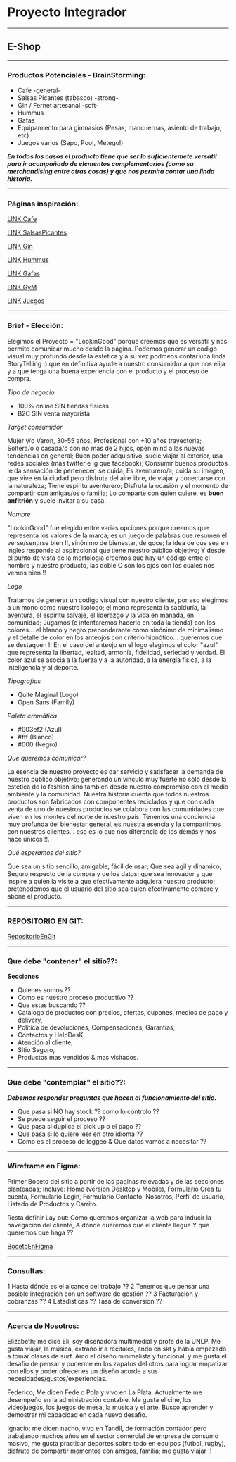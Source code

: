 # Proyecto Integrador

--------------------------------
## E-Shop

--------------------------------
### Productos Potenciales - BrainStorming:

* Cafe -general-
* Salsas Picantes (tabasco) -strong-
* Gin / Fernet artesanal -soft-
* Hummus
* Gafas
* Equipamiento para gimnasios (Pesas, mancuernas, asiento de trabajo, etc)
* Juegos varios (Sapo, Pool, Metegol)

***En todos los casos el producto tiene que ser lo suficientemete versatil para ir acompañado de elementos complementarios (como su merchandising entre otras cosas) y que nos permita contar una linda historia.***

--------------------------------
### Páginas inspiración: 

[LINK Cafe](https://tiendajuanvaldez.com/tu-cafe-ideal/)

[LINK SalsasPicantes](https://countrystore.tabasco.com/)

[LINK Gin](https://www.merlegin.com/)

[LINK Hummus](https://kyros.com.ar/)

[LINK Gafas](https://www.palosantoargentina.com.ar/)

[LINK GyM](https://mirfitness.com.ar/)

[LINK Juegos](http://www.tissusargentina.com.ar/index.php)

--------------------------------
### Brief - Elección:

Elegimos el Proyecto = "LookinGood" porque creemos que es versatil y nos permite comunicar mucho desde la página.
Podemos generar un codigo visual muy profundo desde la estetica y a su vez podmeos contar una linda StoryTelling :) 
que en definitiva ayude a nuestro consumidor a que nos elija y a que tenga una buena experiencia con el producto y el proceso de compra.

*Tipo de negocio*

  - 100% online SIN tiendas fisicas
  - B2C SIN venta mayorista

*Target consumidor*

Mujer y/o Varon, 30-55 años, Profesional con +10 años trayectoria;
Soltera/o o casada/o con no más de 2 hijos, open mind a las nuevas tendencias en general;
Buen poder adquisitivo, suele viajar al exterior, usa redes sociales (más twitter e ig que facebook);
Consumir buenos productos le da sensación de pertenecer, se cuida;
Es aventurero/a; cuida su imagen, que vive en la ciudad pero disfruta del aire libre, de viajar y conectarse con la naturaleza;
Tiene espiritu aventurero;
Disfruta la ocasión y el momento de compartir con amigas/os o familia;
Lo comparte con quien quiere, es **buen anfitrión** y suele invitar a su casa.

*Nombre*

"LookinGood" fue elegido entre varias opciones porque creemos que representa los valores de la marca;
es un juego de palabras que resumen el verse/sentirse bien !!, sinónimo de bienestar, de goce;
la idea de que sea en inglés responde al aspiracional que tiene nuestro público objetivo;
Y desde el punto de vista de la morfología creemos que hay un código entre el nombre y nuestro producto, las doble O son los ojos con los cuales nos vemos bien !!

*Logo*

Tratamos de generar un codigo visual con nuestro cliente, por eso elegimos a un mono como nuestro isologo;
el mono representa la sabiduría, la aventura, el espiritu salvaje, el liderazgo y la vida en manada, en comunidad;
Jugamos (e intentaremos hacerlo en toda la tienda) con los colores... el blanco y negro preponderante como sinónimo de minimalismo y el detalle de color en los anteojos con criterio hipnótico... queremos que se destaquen !!
En el caso del anteojo en el logo elegimos el color "azul" que representa la libertad, lealtad, armonía, fidelidad, seriedad y verdad. El color azul se asocia a la fuerza y a la autoridad, a la energía física, a la inteligencia y al deporte.

*Tipografías*

  - Quite Maginal (Logo)
  - Open Sans (Family)

*Paleta cromática*

  - #003ef2 (Azul)
  - #fff (Blanco)
  - #000 (Negro)

*Qué queremos comunicar?*

La esencia de nuestro proyecto es dar servicio y satisfacer la demanda de nuestro público objetivo;
generando un vinculo muy fuerte no sólo desde la estetica de lo fashion sino tambien desde nuestro compromiso con el medio ambiente y la comunidad.
Nuestra historia cuenta que todos nuestros productos son fabricados con componentes reciclados y que con cada venta de uno de nuestros productos se colabora con las comunidades que viven en los montes del norte de nuestro país. Tenemos una conciencia muy profunda del bienestar general, es nuestra esencia y la compartimos con nuestros clientes... 
eso es lo que nos diferencia de los demás y nos hace únicos !!.  

*Qué esperamos del sitio?*

Que sea un sitio sencillo, amigable, fácil de usar;
Que sea ágil y dinámico;
Seguro respecto de la compra y de los datos;
que sea innovador y que inspire a quien la visite a que efectivamente adquiera nuestro producto;
pretenedemos que el usuario del sitio sea quien efectivamente compre y abone el producto.

--------------------------------
### REPOSITORIO EN GIT:

[RepositorioEnGit](https://github.com/polaco22/Grupo_16_LookingGood.git)

--------------------------------
### Que debe "contener" el sitio??:

**Secciones**

- Quienes somos ??
- Como es nuestro proceso productivo ??
- Que estas buscando ??
- Catalogo de productos con precios, ofertas, cupones, medios de pago y delivery,
- Politica de devoluciones, Compensaciones, Garantias,
- Contactos y HelpDesK,
- Atención al cliente,
- Sitio Seguro,
- Productos mas vendidos & mas visitados.

--------------------------------
### Que debe "contemplar" el sitio??:

***Debemos responder preguntas que hacen al funcionamiento del sitio.***

- Que pasa si NO hay stock ?? como lo controlo ??
- Se puede seguir el proceso ??
- Que pasa si duplica el pick up o el pago ??
- Que pasa si lo quiere leer en otro idioma ??
- Como es el proceso de loggeo & Que datos vamos a necesitar ??

--------------------------------
### Wireframe en Figma: 

Primer Boceto del sitio a partir de las paginas relevadas y de las secciones planteadas;
Incluye: Home (version Desktop y Mobile), Formulario Crea tu cuenta, Formulario Login, Formulario Contacto, Nosotros, Perfil de usuario, Listado de Productos y Carrito.

Resta definir Lay out:
Como queremos organizar la web para inducir la navegacion del cliente,
A dónde queremos que el cliente llegue Y que queremos que haga ??

[BocetoEnFigma](https://www.figma.com/file/wP69w1wQ7GYE8GaRnPvylP/Proyecto-E-commerce-DG-team-library?node-id=0%3A1)

--------------------------------
### Consultas:

1 Hasta dónde es el alcance del trabajo ??
2 Tenemos que pensar una posible integración con un software de gestión ??
3 Facturación y cobranzas ??
4 Estadisticas ?? Tasa de conversion ??

--------------------------------
### Acerca de Nosotros: 

Elizabeth; me dice Eli, soy diseñadora multimedial y profe de la UNLP. Me gusta viajar, la música, extraño ir a recitales, ando en skt y había empezado a tomar clases de surf. Amo el diseño minimalista y funcional, y me gusta el desafio de pensar y ponerme en los zapatos del otros para lograr empatizar con ellos y poder ofrecerles un diseño acorde a sus necesidades/gustos/experiencias. 

Federico; Me dicen Fede o Pola y vivo en La Plata. Actualmente me desempeño en la administración contable. Me gusta el cine, los videojuegos, los juegos de mesa, la musica y el arte. Busco aprender y demostrar mi capacidad en cada nuevo desafio.

Ignacio; me dicen nacho, vivo en Tandil, de formación contador pero trabajando muchos años en el sector comercial de empresa de consumo masivo, me gusta practicar deportes sobre todo en equipos (futbol, rugby), disfruto de compartir momentos con amigos, familia; me gusta viajar !!

